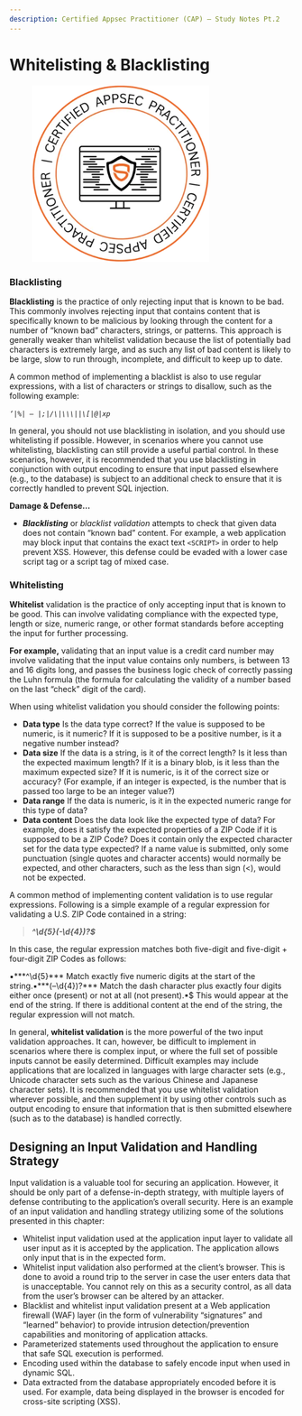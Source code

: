 ```yaml
---
description: Certified Appsec Practitioner (CAP) — Study Notes Pt.2
---
```


# Whitelisting & Blacklisting

<figure><img src=".gitbook/assets/image (2).png" alt="" width="314"><figcaption></figcaption></figure>

### **Blacklisting**&#x20;

**Blacklisting** is the practice of only rejecting input that is known to be bad. This commonly involves rejecting input that contains content that is specifically known to be malicious by looking through the content for a number of “known bad” characters, strings, or patterns. This approach is generally weaker than whitelist validation because the list of potentially bad characters is extremely large, and as such any list of bad content is likely to be large, slow to run through, incomplete, and difficult to keep up to date.

A common method of implementing a blacklist is also to use regular expressions, with a list of characters or strings to disallow, such as the following example:

_`‘|%| — |;|/\|\\\||\[|@|xp`_

In general, you should not use blacklisting in isolation, and you should use whitelisting if possible. However, in scenarios where you cannot use whitelisting, blacklisting can still provide a useful partial control. In these scenarios, however, it is recommended that you use blacklisting in conjunction with output encoding to ensure that input passed elsewhere (e.g., to the database) is subject to an additional check to ensure that it is correctly handled to prevent SQL injection.

**Damage & Defense…**

* _**Blacklisting**_ or _blacklist validation_ attempts to check that given data does not contain “known bad” content. For example, a web application may block input that contains the exact text `<SCRIPT>` in order to help prevent XSS. However, this defense could be evaded with a lower case script tag or a script tag of mixed case.



### Whitelisting

**Whitelist** validation is the practice of only accepting input that is known to be good. This can involve validating compliance with the expected type, length or size, numeric range, or other format standards before accepting the input for further processing.&#x20;

**For example,** validating that an input value is a credit card number may involve validating that the input value contains only numbers, is between 13 and 16 digits long, and passes the business logic check of correctly passing the Luhn formula (the formula for calculating the validity of a number based on the last “check” digit of the card).

When using whitelist validation you should consider the following points:

* **Data type** Is the data type correct? If the value is supposed to be numeric, is it numeric? If it is supposed to be a positive number, is it a negative number instead?
* **Data size** If the data is a string, is it of the correct length? Is it less than the expected maximum length? If it is a binary blob, is it less than the maximum expected size? If it is numeric, is it of the correct size or accuracy? (For example, if an integer is expected, is the number that is passed too large to be an integer value?)
* **Data range** If the data is numeric, is it in the expected numeric range for this type of data?
* **Data content** Does the data look like the expected type of data? For example, does it satisfy the expected properties of a ZIP Code if it is supposed to be a ZIP Code? Does it contain only the expected character set for the data type expected? If a name value is submitted, only some punctuation (single quotes and character accents) would normally be expected, and other characters, such as the less than sign (<), would not be expected.

A common method of implementing content validation is to use regular expressions. Following is a simple example of a regular expression for validating a U.S. ZIP Code contained in a string:

> _**^\d{5}(-\d{4})?$**_

In this case, the regular expression matches both five-digit and five-digit + four-digit ZIP Codes as follows:

▪\*\*\*^\d{5}\*\*\* Match exactly five numeric digits at the start of the string.▪\*\*\*(–\d{4})?\*\*\* Match the dash character plus exactly four digits either once (present) or not at all (not present).▪$ This would appear at the end of the string. If there is additional content at the end of the string, the regular expression will not match.

In general, **whitelist validation** is the more powerful of the two input validation approaches. It can, however, be difficult to implement in scenarios where there is complex input, or where the full set of possible inputs cannot be easily determined. Difficult examples may include applications that are localized in languages with large character sets (e.g., Unicode character sets such as the various Chinese and Japanese character sets). It is recommended that you use whitelist validation wherever possible, and then supplement it by using other controls such as output encoding to ensure that information that is then submitted elsewhere (such as to the database) is handled correctly.



## Designing an Input Validation and Handling Strategy <a href="#82d6" id="82d6"></a>

Input validation is a valuable tool for securing an application. However, it should be only part of a defense-in-depth strategy, with multiple layers of defense contributing to the application’s overall security. Here is an example of an input validation and handling strategy utilizing some of the solutions presented in this chapter:

* Whitelist input validation used at the application input layer to validate all user input as it is accepted by the application. The application allows only input that is in the expected form.
* Whitelist input validation also performed at the client’s browser. This is done to avoid a round trip to the server in case the user enters data that is unacceptable. You cannot rely on this as a security control, as all data from the user’s browser can be altered by an attacker.
* Blacklist and whitelist input validation present at a Web application firewall (WAF) layer (in the form of vulnerability “signatures” and “learned” behavior) to provide intrusion detection/prevention capabilities and monitoring of application attacks.
* Parameterized statements used throughout the application to ensure that safe SQL execution is performed.
* Encoding used within the database to safely encode input when used in dynamic SQL.
* Data extracted from the database appropriately encoded before it is used. For example, data being displayed in the browser is encoded for cross-site scripting (XSS).
